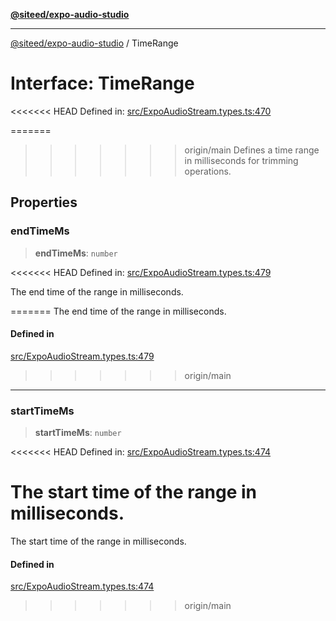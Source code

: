 [**@siteed/expo-audio-studio**](../README.md)

***

[@siteed/expo-audio-studio](../README.md) / TimeRange

# Interface: TimeRange

<<<<<<< HEAD
Defined in: [src/ExpoAudioStream.types.ts:470](https://github.com/deeeed/expo-audio-stream/blob/e90b868a404df260dd0a517e22d7898d08118617/packages/expo-audio-studio/src/ExpoAudioStream.types.ts#L470)

=======
>>>>>>> origin/main
Defines a time range in milliseconds for trimming operations.

## Properties

### endTimeMs

> **endTimeMs**: `number`

<<<<<<< HEAD
Defined in: [src/ExpoAudioStream.types.ts:479](https://github.com/deeeed/expo-audio-stream/blob/e90b868a404df260dd0a517e22d7898d08118617/packages/expo-audio-studio/src/ExpoAudioStream.types.ts#L479)

The end time of the range in milliseconds.

=======
The end time of the range in milliseconds.

#### Defined in

[src/ExpoAudioStream.types.ts:479](https://github.com/deeeed/expo-audio-stream/blob/391ce6bcc63b985ab716f16d8cf5ddac64968b09/packages/expo-audio-studio/src/ExpoAudioStream.types.ts#L479)

>>>>>>> origin/main
***

### startTimeMs

> **startTimeMs**: `number`

<<<<<<< HEAD
Defined in: [src/ExpoAudioStream.types.ts:474](https://github.com/deeeed/expo-audio-stream/blob/e90b868a404df260dd0a517e22d7898d08118617/packages/expo-audio-studio/src/ExpoAudioStream.types.ts#L474)

The start time of the range in milliseconds.
=======
The start time of the range in milliseconds.

#### Defined in

[src/ExpoAudioStream.types.ts:474](https://github.com/deeeed/expo-audio-stream/blob/391ce6bcc63b985ab716f16d8cf5ddac64968b09/packages/expo-audio-studio/src/ExpoAudioStream.types.ts#L474)
>>>>>>> origin/main
